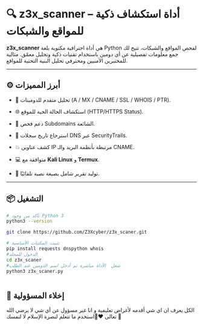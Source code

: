 # 🔍 z3x_scanner – أداة استكشاف ذكية للمواقع والشبكات

**z3x_scanner** هي أداة احترافية مكتوبة بلغة Python لفحص المواقع والشبكات، تتيح لك جمع معلومات تفصيلية عن أي دومين باستخدام تقنيات ذكية وتحليل معمّق. مثالية للمختبرين الأمنيين ومحترفي تحليل البنية التحتية للمواقع.

---

## ⚙️ أبرز المميزات

- 🔎 تحليل متقدم للدومينات (A / MX / CNAME / SSL / WHOIS / PTR).

- 🌐 استكشاف الحالة الحية للموقع (HTTP/HTTPS Status).

- 📡 دعم فحص Subdomains الشائعة.

- 📜 استرجاع تاريخ سجلات DNS عبر SecurityTrails.

- 💥 كشف عناوين IP مرتبطة بأنظمة البريد والـ CNAME.

- 💻 متوافقة مع **Kali Linux** و **Termux**.

- 💾 توليد تقرير شامل بصيغة نصية تلقائيًا.

---

## 📦  التشغيل
```bash
# تأكد من وجود Python 3
python3 --version

git clone https://github.com/Z3Xcyber/z3x_scaner.git

# تثبيت المكتبات الأساسية
pip install requests dnspython whois
#الدخول للمجلد
cd z3x_scaner
#شغل  الأداة مباشرة ثم أدخل اسم الدومين عند الطلب
python3 z3x_scaner.py
 
```
## 🤚 إخلاء المسؤولية 

الكل يعرف ان اي شي أقدمه لأغراض تعليمية و انا غير مسؤول عن أي شي لا يرضي الله تعالى
❤️‍🔥استخدم ما تتعلم لنصرة الإسلام لا لنفسك 🫡

